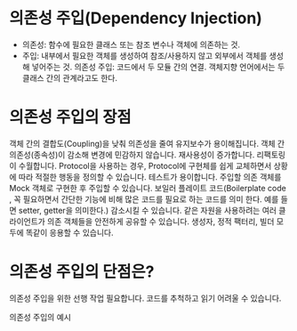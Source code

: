 # 의존성 주입(Dependency Injection)
  - 의존성: 함수에 필요한 클래스 또는 참조 변수나 객체에 의존하는 것.
  - 주입: 내부에서 필요한 객체를 생성하여 참조/사용하지 않고 외부에서 객체를 생성해 넣어주는 것.
    의존성 주입: 코드에서 두 모듈 간의 연결. 객체지향 언어에서는 두 클래스 간의 관계라고도 한다.
    
# 의존성 주입의 장점
  객체 간의 결합도(Coupling)을 낮춰 의존성을 줄여 유지보수가 용이해집니다.
  객체 간 의존성(종속성)이 감소해 변경에 민감하지 않습니다.
  재사용성이 증가합니다.
  리팩토링이 수월합니다.
  Protocol을 사용하는 경우, Protocol에 구현체를 쉽게 교체하면서 상황에 따라 적절한 행동을 정의할 수 있습니다.
  테스트가 용이합니다.
  주입할 의존 객체를 Mock 객체로 구현한 후 주입할 수 있습니다.
  보일러 플레이트 코드(Boilerplate code , 꼭 필요하면서 간단한 기능에 비해 많은 코드를 필요로 하는 코드를 의미 한다. 예를 들면 setter, getter을 의미한다.) 감소시킬 수 있습니다.
  같은 자원을 사용하려는 여러 클라이언트가 의존 객체들을 안전하게 공유할 수 있습니다.
  생성자, 정적 팩터리, 빌더 모두에 똑같이 응용할 수 있습니다.
  
# 의존성 주입의 단점은?
  의존성 주입을 위한 선행 작업 필요합니다.
  코드를 추척하고 읽기 어려울 수 있습니다.
  
  의존성 주입의 예시


   
